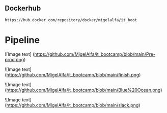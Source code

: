 ## Dockerhub
```
https://hub.docker.com/repository/docker/migelalfa/it_boot
```

# Pipeline 
![Image text] (https://github.com/MigelAlfa/it_bootcamp/blob/main/Pre-prod.png)

![Image text] (https://github.com/MigelAlfa/it_bootcamp/blob/main/finish.png)

![Image text] (https://github.com/MigelAlfa/it_bootcamp/blob/main/Blue%20Ocean.png)

![Image text] (https://github.com/MigelAlfa/it_bootcamp/blob/main/slack.png)